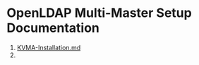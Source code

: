 # OpenLDAP Multi-Master Setup Documentation
1. [KVMA-Installation.md](https://github.com/chandan-fosteringlinux/OpenLDAP-Documentation/blob/main/KVMA-Installation.md)
2. 
